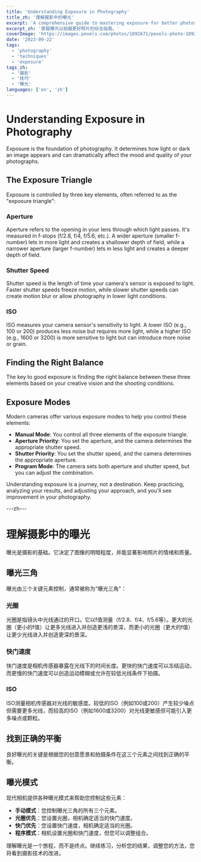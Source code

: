 ```yaml
---
title: 'Understanding Exposure in Photography'
title_zh: '理解摄影中的曝光'
excerpt: 'A comprehensive guide to mastering exposure for better photos.'
excerpt_zh: '掌握曝光以拍摄更好照片的综合指南。'
coverImage: 'https://images.pexels.com/photos/1092671/pexels-photo-1092671.jpeg'
date: '2023-09-22'
tags:
  - 'photography'
  - 'techniques'
  - 'exposure'
tags_zh:
  - '摄影'
  - '技巧'
  - '曝光'
languages: ['en', 'zh']
---
```


# Understanding Exposure in Photography

Exposure is the foundation of photography. It determines how light or dark an image appears and can dramatically affect the mood and quality of your photographs.

## The Exposure Triangle

Exposure is controlled by three key elements, often referred to as the "exposure triangle":

### Aperture

Aperture refers to the opening in your lens through which light passes. It's measured in f-stops (f/2.8, f/4, f/5.6, etc.). A wider aperture (smaller f-number) lets in more light and creates a shallower depth of field, while a narrower aperture (larger f-number) lets in less light and creates a deeper depth of field.

### Shutter Speed

Shutter speed is the length of time your camera's sensor is exposed to light. Faster shutter speeds freeze motion, while slower shutter speeds can create motion blur or allow photography in lower light conditions.

### ISO

ISO measures your camera sensor's sensitivity to light. A lower ISO (e.g., 100 or 200) produces less noise but requires more light, while a higher ISO (e.g., 1600 or 3200) is more sensitive to light but can introduce more noise or grain.

## Finding the Right Balance

The key to good exposure is finding the right balance between these three elements based on your creative vision and the shooting conditions.

## Exposure Modes

Modern cameras offer various exposure modes to help you control these elements:

- **Manual Mode**: You control all three elements of the exposure triangle.
- **Aperture Priority**: You set the aperture, and the camera determines the appropriate shutter speed.
- **Shutter Priority**: You set the shutter speed, and the camera determines the appropriate aperture.
- **Program Mode**: The camera sets both aperture and shutter speed, but you can adjust the combination.

Understanding exposure is a journey, not a destination. Keep practicing, analyzing your results, and adjusting your approach, and you'll see improvement in your photography.

---zh---

# 理解摄影中的曝光

曝光是摄影的基础。它决定了图像的明暗程度，并能显著影响照片的情绪和质量。

## 曝光三角

曝光由三个关键元素控制，通常被称为"曝光三角"：

### 光圈

光圈是指镜头中光线通过的开口。它以f值测量（f/2.8、f/4、f/5.6等）。更大的光圈（更小的f值）让更多光线进入并创造更浅的景深，而更小的光圈（更大的f值）让更少光线进入并创造更深的景深。

### 快门速度

快门速度是相机传感器暴露在光线下的时间长度。更快的快门速度可以冻结运动，而更慢的快门速度可以创造运动模糊或允许在较低光线条件下拍摄。

### ISO

ISO测量相机传感器对光线的敏感度。较低的ISO（例如100或200）产生较少噪点但需要更多光线，而较高的ISO（例如1600或3200）对光线更敏感但可能引入更多噪点或颗粒。

## 找到正确的平衡

良好曝光的关键是根据您的创意愿景和拍摄条件在这三个元素之间找到正确的平衡。

## 曝光模式

现代相机提供各种曝光模式来帮助您控制这些元素：

- **手动模式**：您控制曝光三角的所有三个元素。
- **光圈优先**：您设置光圈，相机确定适当的快门速度。
- **快门优先**：您设置快门速度，相机确定适当的光圈。
- **程序模式**：相机设置光圈和快门速度，但您可以调整组合。

理解曝光是一个旅程，而不是终点。继续练习，分析您的结果，调整您的方法，您将看到摄影技术的改进。 